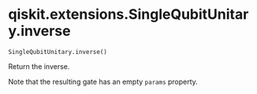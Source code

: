 # qiskit.extensions.SingleQubitUnitary.inverse

`SingleQubitUnitary.inverse()`

Return the inverse.

Note that the resulting gate has an empty `params` property.
